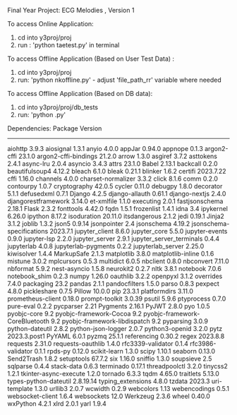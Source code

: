 Final Year Project: ECG Melodies , Version 1

To access Online Application: 
1. cd into y3proj/proj
2. run : 'python taetest.py' in terminal

To access Offline Application (Based on User Test Data) : 
1. cd into y3proj/proj
2. run: 'python nkoffline.py'  - adjust 'file_path_rr' variable where needed 

To access Offline Application (Based on DB data): 
1. cd into y3proj/proj/db_tests
2. run: 'python <insertnameoffile>.py' 

Dependencies: 
Package                        Version
------------------------------ ------------
aiohttp                        3.9.3
aiosignal                      1.3.1
anyio                          4.0.0
appJar                         0.94.0
appnope                        0.1.3
argon2-cffi                    23.1.0
argon2-cffi-bindings           21.2.0
arrow                          1.3.0
asgiref                        3.7.2
asttokens                      2.4.1
async-lru                      2.0.4
asyncio                        3.4.3
attrs                          23.1.0
Babel                          2.13.1
backcall                       0.2.0
beautifulsoup4                 4.12.2
bleach                         6.1.0
bleak                          0.21.1
blinker                        1.6.2
certifi                        2023.7.22
cffi                           1.16.0
channels                       4.0.0
charset-normalizer             3.3.2
click                          8.1.6
comm                           0.2.0
contourpy                      1.0.7
cryptography                   42.0.5
cycler                         0.11.0
debugpy                        1.8.0
decorator                      5.1.1
defusedxml                     0.7.1
Django                         4.2.5
django-allauth                 0.61.1
django-nextjs                  2.4.0
djangorestframework            3.14.0
et-xmlfile                     1.1.0
executing                      2.0.1
fastjsonschema                 2.18.1
Flask                          2.3.2
fonttools                      4.42.0
fqdn                           1.5.1
frozenlist                     1.4.1
idna                           3.4
ipykernel                      6.26.0
ipython                        8.17.2
isoduration                    20.11.0
itsdangerous                   2.1.2
jedi                           0.19.1
Jinja2                         3.1.2
joblib                         1.3.2
json5                          0.9.14
jsonpointer                    2.4
jsonschema                     4.19.2
jsonschema-specifications      2023.7.1
jupyter_client                 8.6.0
jupyter_core                   5.5.0
jupyter-events                 0.9.0
jupyter-lsp                    2.2.0
jupyter_server                 2.9.1
jupyter_server_terminals       0.4.4
jupyterlab                     4.0.8
jupyterlab-pygments            0.2.2
jupyterlab_server              2.25.0
kiwisolver                     1.4.4
MarkupSafe                     2.1.3
matplotlib                     3.8.0
matplotlib-inline              0.1.6
mistune                        3.0.2
mplcursors                     0.5.3
multidict                      6.0.5
nbclient                       0.8.0
nbconvert                      7.11.0
nbformat                       5.9.2
nest-asyncio                   1.5.8
neurokit2                      0.2.7
nltk                           3.8.1
notebook                       7.0.6
notebook_shim                  0.2.3
numpy                          1.26.0
oauthlib                       3.2.2
openpyxl                       3.1.2
overrides                      7.4.0
packaging                      23.2
pandas                         2.1.1
pandocfilters                  1.5.0
parso                          0.8.3
pexpect                        4.8.0
pickleshare                    0.7.5
Pillow                         10.0.0
pip                            23.3.1
platformdirs                   3.11.0
prometheus-client              0.18.0
prompt-toolkit                 3.0.39
psutil                         5.9.6
ptyprocess                     0.7.0
pure-eval                      0.2.2
pycparser                      2.21
Pygments                       2.16.1
PyJWT                          2.8.0
pyo                            1.0.5
pyobjc-core                    9.2
pyobjc-framework-Cocoa         9.2
pyobjc-framework-CoreBluetooth 9.2
pyobjc-framework-libdispatch   9.2
pyparsing                      3.0.9
python-dateutil                2.8.2
python-json-logger             2.0.7
python3-openid                 3.2.0
pytz                           2023.3.post1
PyYAML                         6.0.1
pyzmq                          25.1.1
referencing                    0.30.2
regex                          2023.8.8
requests                       2.31.0
requests-oauthlib              1.4.0
rfc3339-validator              0.1.4
rfc3986-validator              0.1.1
rpds-py                        0.12.0
scikit-learn                   1.3.0
scipy                          1.10.1
seaborn                        0.13.0
Send2Trash                     1.8.2
setuptools                     67.7.2
six                            1.16.0
sniffio                        1.3.0
soupsieve                      2.5
sqlparse                       0.4.4
stack-data                     0.6.3
terminado                      0.17.1
threadpoolctl                  3.2.0
tinycss2                       1.2.1
tkinter-async-execute          1.2.0
tornado                        6.3.3
tqdm                           4.65.0
traitlets                      5.13.0
types-python-dateutil          2.8.19.14
typing_extensions              4.8.0
tzdata                         2023.3
uri-template                   1.3.0
urllib3                        2.0.7
wcwidth                        0.2.9
webcolors                      1.13
webencodings                   0.5.1
websocket-client               1.6.4
websockets                     12.0
Werkzeug                       2.3.6
wheel                          0.40.0
wxPython                       4.2.1
xlrd                           2.0.1
yarl                           1.9.4
